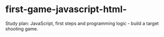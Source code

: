 # first-game-javascript-html-
Study plan: JavaScript, first steps and programming logic - build a target shooting game.
